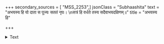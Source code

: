 +++
secondary_sources = [ "MSS_2253",]
jsonClass = "Subhaashita"
text = "अभयस्य हि यो दाता स पूज्यः सततं नृपः।  \nसत्रं हि वर्धते तस्य सदैवाभयदक्षिणम्॥"
title = "अभयस्य हि"

+++

<details><summary>Text</summary>

अभयस्य हि यो दाता स पूज्यः सततं नृपः।  
सत्रं हि वर्धते तस्य सदैवाभयदक्षिणम्॥
</details>
